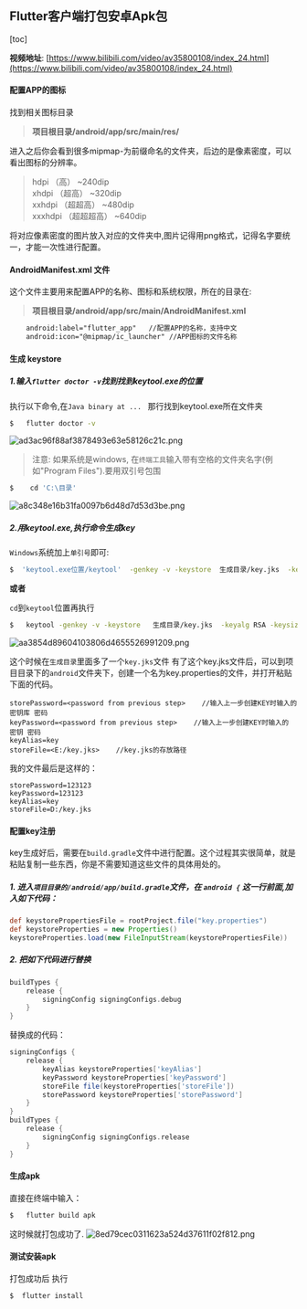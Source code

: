 ## Flutter客户端打包安卓Apk包
[toc]

 **视频地址**: [https://www.bilibili.com/video/av35800108/index_24.html](https://www.bilibili.com/video/av35800108/index_24.html)


#### 配置APP的图标
找到相关图标目录

> **项目根目录/android/app/src/main/res/**


进入之后你会看到很多mipmap-为前缀命名的文件夹，后边的是像素密度，可以看出图标的分辨率。

> hdpi （高） ~240dip  
> xhdpi （超高） ~320dip  
> xxhdpi （超超高） ~480dip  
> xxxhdpi （超超超高） ~640dip  

将对应像素密度的图片放入对应的文件夹中,图片记得用png格式，记得名字要统一，才能一次性进行配置。



#### AndroidManifest.xml 文件

这个文件主要用来配置APP的名称、图标和系统权限，所在的目录在:

> **项目根目录/android/app/src/main/AndroidManifest.xml**

```xml
    android:label="flutter_app"   //配置APP的名称，支持中文
    android:icon="@mipmap/ic_launcher" //APP图标的文件名称
```



#### 生成 keystore

##### 1.输入`flutter doctor -v`找到找到keytool.exe的位置

执行以下命令,在`Java binary at ... `  那行找到keytool.exe所在文件夹

```bash
$   flutter doctor -v
```
![ad3ac96f88af3878493e63e58126c21c.png](en-resource://database/1387:1)


> 注意: 如果系统是windows, 在`终端工具`输入带有空格的文件夹名字(例如"Program Files").要用双引号包围

```bash
$    cd 'C:\目录'
```

![a8c348e16b31fa0097b6d48d7d53d3be.png](en-resource://database/1389:1)

##### 2.用keytool.exe,执行命令生成key


`Windows`系统加上`单引号`即可:
```bash
$  'keytool.exe位置/keytool'  -genkey -v -keystore  生成目录/key.jks  -keyalg RSA -keysize 2048 -validity 10000 -alias key
```
**或者** 

`cd`到`keytool`位置再执行
```bash
$   keytool -genkey -v -keystore   生成目录/key.jks  -keyalg RSA -keysize 2048 -validity 10000 -alias key
```

![aa3854d89604103806d4655526991209.png](en-resource://database/1391:1)

这个时候在`生成目录`里面多了一个`key.jks`文件
有了这个key.jks文件后，可以到项目目录下的`android`文件夹下，创建一个名为key.properties的文件，并打开粘贴下面的代码。

```
storePassword=<password from previous step>    //输入上一步创建KEY时输入的 密钥库 密码
keyPassword=<password from previous step>    //输入上一步创建KEY时输入的 密钥 密码
keyAlias=key
storeFile=<E:/key.jks>    //key.jks的存放路径
```

我的文件最后是这样的：
```jks
storePassword=123123
keyPassword=123123
keyAlias=key
storeFile=D:/key.jks
```

#### 配置key注册

key生成好后，需要在`build.gradle`文件中进行配置。这个过程其实很简单，就是粘贴复制一些东西，你是不需要知道这些文件的具体用处的。

##### 1. 进入`项目目录的/android/app/build.gradle`文件，在 ` android { ` 这一行前面,加入如下代码：

```gradle
def keystorePropertiesFile = rootProject.file("key.properties")
def keystoreProperties = new Properties()
keystoreProperties.load(new FileInputStream(keystorePropertiesFile))
```

##### 2. 把如下代码进行替换

```gradle
buildTypes {
    release {
        signingConfig signingConfigs.debug
    }
}
```

替换成的代码：

```gradle
signingConfigs {
    release {
        keyAlias keystoreProperties['keyAlias']
        keyPassword keystoreProperties['keyPassword']
        storeFile file(keystoreProperties['storeFile'])
        storePassword keystoreProperties['storePassword']
    }
}
buildTypes {
    release {
        signingConfig signingConfigs.release
    }
}
```

#### 生成apk

直接在终端中输入：

```bash
$   flutter build apk
```
这时候就打包成功了.
![8ed79cec0311623a524d37611f02f812.png](en-resource://database/1393:1)

#### 测试安装apk

打包成功后 执行
```bash
$  flutter install
```
